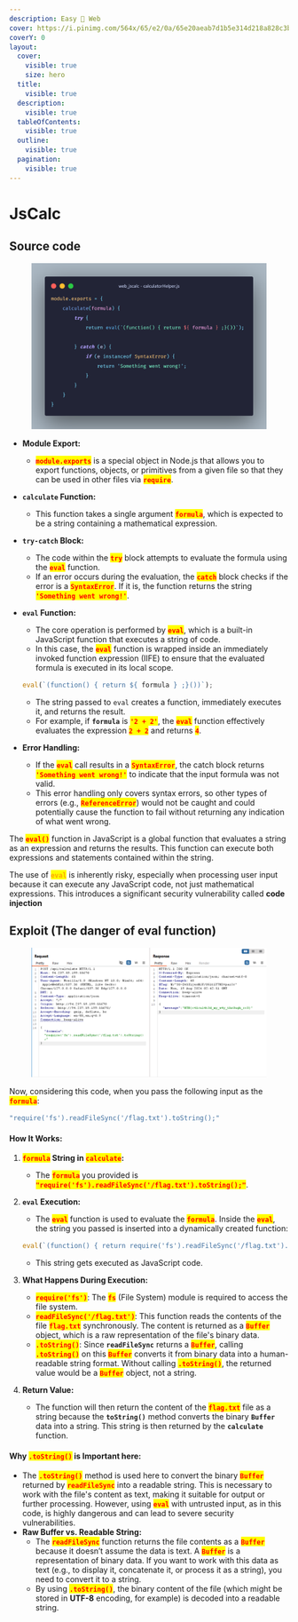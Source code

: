```yaml
---
description: Easy 🔮 Web
cover: https://i.pinimg.com/564x/65/e2/0a/65e20aeab7d1b5e314d218a828c3b022.jpg
coverY: 0
layout:
  cover:
    visible: true
    size: hero
  title:
    visible: true
  description:
    visible: true
  tableOfContents:
    visible: true
  outline:
    visible: true
  pagination:
    visible: true
---
```


# JsCalc

## Source code

<figure><img src="../../../../.gitbook/assets/image (120).png" alt=""><figcaption></figcaption></figure>

* **Module Export:**
  * <mark style="color:red;">**`module.exports`**</mark> is a special object in Node.js that allows you to export functions, objects, or primitives from a given file so that they can be used in other files via <mark style="color:red;">**`require`**</mark>.
* **`calculate` Function:**
  * This function takes a single argument <mark style="color:red;">**`formula`**</mark>, which is expected to be a string containing a mathematical expression.
* **`try-catch` Block:**
  * The code within the <mark style="color:red;">**`try`**</mark> block attempts to evaluate the formula using the <mark style="color:red;">**`eval`**</mark> function.
  * If an error occurs during the evaluation, the <mark style="color:red;">**`catch`**</mark> block checks if the error is a <mark style="color:red;">**`SyntaxError`**</mark>. If it is, the function returns the string <mark style="color:red;">**`'Something went wrong!'`**</mark>.
*   **`eval` Function:**

    * The core operation is performed by <mark style="color:red;">**`eval`**</mark>, which is a built-in JavaScript function that executes a string of code.
    * In this case, the <mark style="color:red;">**`eval`**</mark> function is wrapped inside an immediately invoked function expression (IIFE) to ensure that the evaluated formula is executed in its local scope.

    ```javascript
    eval(`(function() { return ${ formula } ;}())`);
    ```

    * The string passed to `eval` creates a function, immediately executes it, and returns the result.
    * For example, if **`formula`** is <mark style="color:red;">**`'2 + 2'`**</mark>, the <mark style="color:red;">**`eval`**</mark> function effectively evaluates the expression <mark style="color:red;">**`2 + 2`**</mark> and returns <mark style="color:red;">**`4`**</mark>.
* **Error Handling:**
  * If the <mark style="color:red;">**`eval`**</mark> call results in a <mark style="color:red;">**`SyntaxError`**</mark>, the catch block returns <mark style="color:red;">**`'Something went wrong!'`**</mark> to indicate that the input formula was not valid.
  * This error handling only covers syntax errors, so other types of errors (e.g., <mark style="color:red;">**`ReferenceError`**</mark>) would not be caught and could potentially cause the function to fail without returning any indication of what went wrong.

The <mark style="color:red;">**`eval()`**</mark> function in JavaScript is a global function that evaluates a string as an expression and returns the results. This function can execute both expressions and statements contained within the string.

The use of <mark style="color:orange;">**`eval`**</mark> is inherently risky, especially when processing user input because it can execute any JavaScript code, not just mathematical expressions. This introduces a significant security vulnerability called **code injection**

## Exploit (The danger of eval function)

<figure><img src="../../../../.gitbook/assets/image (121).png" alt=""><figcaption></figcaption></figure>

Now, considering this code, when you pass the following input as the <mark style="color:red;">**`formula`**</mark>:

```javascript
"require('fs').readFileSync('/flag.txt').toString();"
```

#### How It Works:

1. <mark style="color:red;">**`formula`**</mark>**&#x20;String in&#x20;**<mark style="color:red;">**`calculate`**</mark>**:**
   * The <mark style="color:red;">**`formula`**</mark> you provided is <mark style="color:red;">**`"require('fs').readFileSync('/flag.txt').toString();"`**</mark>.
2.  **`eval` Execution:**

    * The <mark style="color:red;">**`eval`**</mark> function is used to evaluate the <mark style="color:red;">**`formula`**</mark>. Inside the <mark style="color:red;">**`eval`**</mark>, the string you passed is inserted into a dynamically created function:

    ```javascript
    eval(`(function() { return require('fs').readFileSync('/flag.txt').toString(); }())`);
    ```

    * This string gets executed as JavaScript code.
3. **What Happens During Execution:**
   * <mark style="color:red;">**`require('fs')`**</mark>: The <mark style="color:red;">**`fs`**</mark> (File System) module is required to access the file system.
   * <mark style="color:red;">**`readFileSync('/flag.txt')`**</mark>: This function reads the contents of the file <mark style="color:red;">**`flag.txt`**</mark> synchronously. The content is returned as a <mark style="color:red;">**`Buffer`**</mark> object, which is a raw representation of the file's binary data.
   * <mark style="color:red;">**`.toString()`**</mark>: Since **`readFileSync`** returns a <mark style="color:red;">**`Buffer`**</mark>, calling <mark style="color:red;">**`.toString()`**</mark> on this <mark style="color:red;">**`Buffer`**</mark> converts it from binary data into a human-readable string format. Without calling <mark style="color:red;">**`.toString()`**</mark>, the returned value would be a <mark style="color:red;">**`Buffer`**</mark> object, not a string.
4. **Return Value:**
   * The function will then return the content of the <mark style="color:red;">**`flag.txt`**</mark> file as a string because the **`toString()`** method converts the binary **`Buffer`** data into a string. This string is then returned by the **`calculate`** function.

#### Why <mark style="color:red;">`.toString()`</mark> is Important here:

* The <mark style="color:red;">**`.toString()`**</mark> method is used here to convert the binary <mark style="color:red;">**`Buffer`**</mark> returned by <mark style="color:red;">**`readFileSync`**</mark> into a readable string. This is necessary to work with the file's content as text, making it suitable for output or further processing. However, using <mark style="color:red;">**`eval`**</mark> with untrusted input, as in this code, is highly dangerous and can lead to severe security vulnerabilities.
* **Raw Buffer vs. Readable String:**
  * The <mark style="color:red;">**`readFileSync`**</mark> function returns the file contents as a <mark style="color:red;">**`Buffer`**</mark> because it doesn’t assume the data is text. A <mark style="color:red;">**`Buffer`**</mark> is a representation of binary data. If you want to work with this data as text (e.g., to display it, concatenate it, or process it as a string), you need to convert it to a string.
  * By using <mark style="color:red;">**`.toString()`**</mark>, the binary content of the file (which might be stored in **UTF-8** encoding, for example) is decoded into a readable string.

